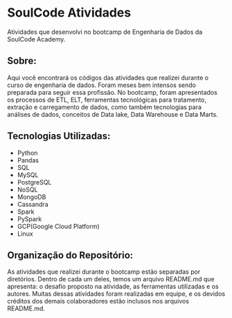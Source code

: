 # SoulCode Atividades
Atividades que desenvolvi no bootcamp de Engenharia de Dados da SoulCode Academy.

## Sobre:
Aqui você encontrará os códigos das atividades que realizei durante o curso de engenharia de dados. 
Foram meses bem intensos sendo preparada para seguir essa profissão. No bootcamp, foram apresentados os processos de ETL, ELT, ferramentas tecnológicas para tratamento, extração e carregamento de dados, como também tecnologias para análises de dados, conceitos de Data lake, Data Warehouse e Data Marts.

## Tecnologias Utilizadas:

* Python
* Pandas
* SQL
* MySQL
* PostgreSQL
* NoSQL
* MongoDB
* Cassandra
* Spark
* PySpark
* GCP(Google Cloud Platform)
* Linux


## Organização do Repositório:
As atividades que realizei durante o bootcamp estão separadas por diretórios. Dentro de cada um deles, temos um arquivo README.md que apresenta: o desafio proposto na atividade, as ferramentas utilizadas e os autores. Muitas dessas atividades foram realizadas em equipe, e os devidos créditos dos demais colaboradores estão inclusos nos arquivos README.md.


